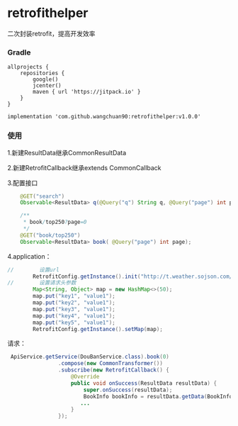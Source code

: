 # retrofithelper
二次封装retrofit，提高开发效率

### Gradle

```
allprojects {
    repositories {
        google()
        jcenter()
        maven { url 'https://jitpack.io' }
    }
}
```

```
implementation 'com.github.wangchuan90:retrofithelper:v1.0.0'
```

### 使用

1.新建ResultData继承CommonResultData

2.新建RetrofitCallback继承extends CommonCallback<ResultData>

3.配置接口

```java
    @GET("search")
    Observable<ResultData> q(@Query("q") String q, @Query("page") int page);

    /**
     * book/top250?page=0
     */
    @GET("book/top250")
    Observable<ResultData> book( @Query("page") int page);
```

4.application：

```java
//        设置url
        RetrofitConfig.getInstance().init("http://t.weather.sojson.com/api/");
//        设置请求头参数
        Map<String, Object> map = new HashMap<>(50);
        map.put("key1", "value1");
        map.put("key2", "value1");
        map.put("key3", "value1");
        map.put("key4", "value1");
        map.put("key5", "value1");
        RetrofitConfig.getInstance().setMap(map);
```

请求：

```java
 ApiService.getService(DouBanService.class).book(0)
                .compose(new CommonTransformer())
                .subscribe(new RetrofitCallback() {
                    @Override
                    public void onSuccess(ResultData resultData) {
                        super.onSuccess(resultData);
                        BookInfo bookInfo = resultData.getData(BookInfo.class);
                       ...
                    }
                });
```



